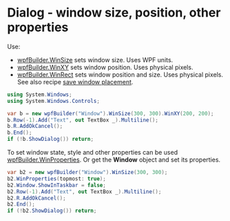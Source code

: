 # Dialog - window size, position, other properties
Use:
- <a href='/api/Au.wpfBuilder.WinSize.html'>wpfBuilder.WinSize</a> sets window size. Uses WPF units.
- <a href='/api/Au.wpfBuilder.WinXY.html'>wpfBuilder.WinXY</a> sets window position. Uses physical pixels.
- <a href='/api/Au.wpfBuilder.WinRect.html'>wpfBuilder.WinRect</a> sets window position and size. Uses physical pixels.
See also recipe <a href='Dialog - save window placement, control values.md'>save window placement</a>.

```csharp
using System.Windows;
using System.Windows.Controls;

var b = new wpfBuilder("Window").WinSize(300, 300).WinXY(200, 200);
b.Row(-1).Add("Text", out TextBox _).Multiline();
b.R.AddOkCancel();
b.End();
if (!b.ShowDialog()) return;
```

To set window state, style and other properties can be used <a href='/api/Au.wpfBuilder.WinProperties.html'>wpfBuilder.WinProperties</a>. Or get the <b>Window</b> object and set its properties.

```csharp
var b2 = new wpfBuilder("Window").WinSize(300, 300);
b2.WinProperties(topmost: true);
b2.Window.ShowInTaskbar = false;
b2.Row(-1).Add("Text", out TextBox _).Multiline();
b2.R.AddOkCancel();
b2.End();
if (!b2.ShowDialog()) return;
```

